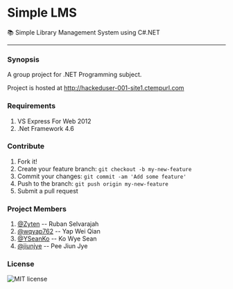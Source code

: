 # Simple LMS
:books: Simple Library Management System using C#.NET
***
### Synopsis

A group project for .NET Programming subject. 

Project is hosted at 
http://hackeduser-001-site1.ctempurl.com

### Requirements

1. VS Express For Web 2012
2. .Net Framework 4.6

### Contribute

1. Fork it!
2. Create your feature branch: `git checkout -b my-new-feature`
3. Commit your changes: `git commit -am 'Add some feature'`
4. Push to the branch: `git push origin my-new-feature`
5. Submit a pull request

### Project Members

1. [@Zyten](http://github.com/Zyten "Ruban Selvarajah") -- Ruban Selvarajah
2. [@wqyap762](http://github.com/wqyap762 "Wei Qian") -- Yap Wei Qian
3. [@YSeanKo](http://github.com/YSeanKo "Sean Ko") -- Ko Wye Sean
4. [@jiunjye](https://www.facebook.com/jye8891 "Jiun Jye") -- Pee Jiun Jye

### License

![MIT license](https://img.shields.io/npm/l/express.svg)
